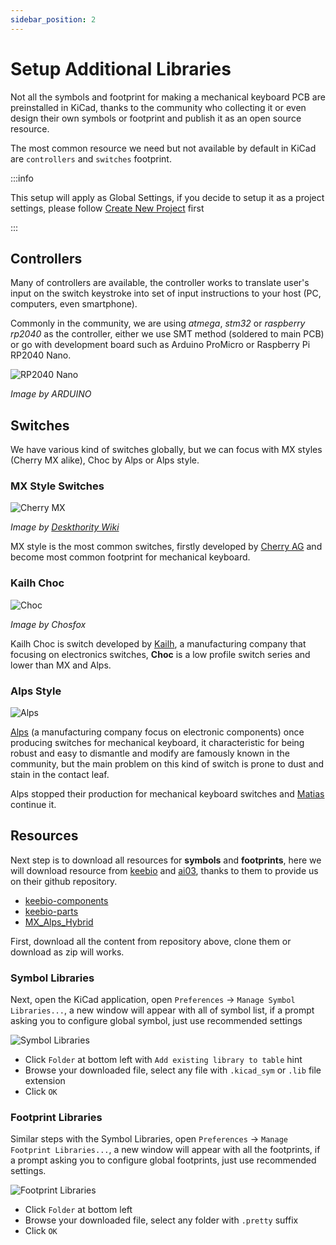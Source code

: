 ```yaml
---
sidebar_position: 2
---
```


# Setup Additional Libraries

Not all the symbols and footprint for making a mechanical keyboard PCB are preinstalled in KiCad, thanks to the community who collecting it or even design their own symbols or footprint and publish it as an open source resource.

The most common resource we need but not available by default in KiCad are `controllers` and `switches` footprint.

:::info

This setup will apply as Global Settings, if you decide to setup it as a project settings, please follow [Create New Project](create-new-project.mdx) first

:::

## Controllers

Many of controllers are available, the controller works to translate user's input on the switch keystroke into set of input instructions to your host (PC, computers, even smartphone).

Commonly in the community, we are using *atmega*, *stm32* or *raspberry rp2040* as the controller, either we use SMT method (soldered to main PCB) or go with development board such as Arduino ProMicro or Raspberry Pi RP2040 Nano. 

![RP2040 Nano](./_assets/nano-rp2040.webp)

_Image by ARDUINO_

## Switches

We have various kind of switches globally, but we can focus with MX styles (Cherry MX alike), Choc by Alps or Alps style.

### MX Style Switches

![Cherry MX](./_assets/800px-Cherry_MX.jpg)

_Image by [Deskthority Wiki](https://deskthority.net/wiki/Cherry_MX)_

MX style is the most common switches, firstly developed by [Cherry AG](https://www.cherrymx.de/en) and become most common footprint for mechanical keyboard.

### Kailh Choc

![Choc](./_assets/choc.webp)

_Image by Chosfox_

Kailh Choc is switch developed by [Kailh](https://www.kailh.net/), a manufacturing company that focusing on electronics switches, **Choc** is a low profile switch series and lower than MX and Alps.

### Alps Style

![Alps](./_assets/alps.jpg)

[Alps](https://www.alpsalpine.com/e/) (a manufacturing company focus on electronic components) once producing switches for mechanical keyboard, it characteristic for being robust and easy to dismantle and modify are famously known in the community, but the main problem on this kind of switch is prone to dust and stain in the contact leaf.

Alps stopped their production for mechanical keyboard switches and [Matias](https://matias.ca/switches/) continue it.

## Resources

Next step is to download all resources for **symbols** and **footprints**, here we will download resource from [keebio](https://keeb.io/) and [ai03](https://ai03.com/), thanks to them to provide us on their github repository.

- [keebio-components](https://github.com/keebio/keebio-components)
- [keebio-parts](https://github.com/keebio/Keebio-Parts.pretty)
- [MX_Alps_Hybrid](https://github.com/ai03-2725/MX_Alps_Hybrid)

First, download all the content from repository above, clone them or download as zip will works.

### Symbol Libraries

Next, open the KiCad application, open `Preferences` -> `Manage Symbol Libraries...`, a new window will appear with all of symbol list, if a prompt asking you to configure global symbol, just use recommended settings

![Symbol Libraries](./_assets/symbol-libraries.png)

- Click `Folder` at bottom left with `Add existing library to table` hint
- Browse your downloaded file, select any file with `.kicad_sym` or `.lib` file extension
- Click `OK`

### Footprint Libraries

Similar steps with the Symbol Libraries, open `Preferences` -> `Manage Footprint Libraries...`, a new window will appear with all the footprints, if a prompt asking you to configure global footprints, just use recommended settings.

![Footprint Libraries](./_assets/footprint-libraries.png)

- Click `Folder` at bottom left
- Browse your downloaded file, select any folder with `.pretty` suffix
- Click `OK`

